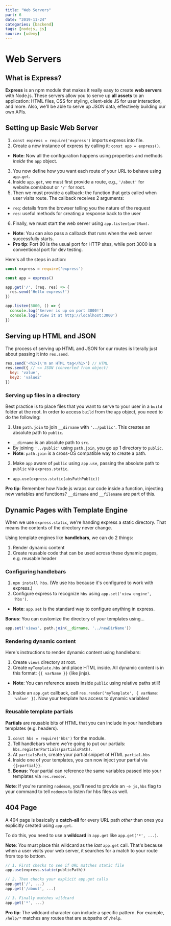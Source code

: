 ```yaml
---
title: "Web Servers"
part: 6
date: "2019-11-24"
categories: [backend]
tags: [nodejs, js]
source: [udemy]
---
```


# Web Servers

## What is Express?

**Express** is an npm module that makes it really easy to create **web servers** with Node.js. These servers allow you to serve up **all assets** to an application: HTML files, CSS for styling, client-side JS for user interaction, and more. Also, we'll be able to serve up JSON data, effectively building our own APIs.

## Setting up Basic Web Server

1. `const express = require('express')` imports express into file.
2. Create a new instance of express by calling it: `const app = express()`.
  * **Note**: Now all the configuration happens using properties and methods *inside* the `app` object.
3. You now define how you want each route of your URL to behave using `app.get`.
4. Inside `app.get`, we must first provide a route, e.g., `'/about'` for website.com/about or `'/'` for root.
5. Then we must provide a callback: the function that gets called when user visits route. The callback receives 2 arguments:
  * `req`: details from the browser telling you the nature of the request
  * `res`: useful methods for creating a response back to the user
6. Finally, we must start the web server using `app.listen(portNum)`.
  * **Note**: You can also pass a callback that runs when the web server successfully starts.
  * **Pro tip**: Port 80 is the usual port for HTTP sites, while port 3000 is a conventional port for dev testing.

Here's all the steps in action:

```js
const express = require('express')

const app = express()

app.get('/', (req, res) => {
  res.send('Hello express!')
})

app.listen(3000, () => {
  console.log('Server is up on port 3000!')
  console.log('View it at http://localhost:3000')
})
```

## Serving up HTML and JSON

The process of serving up HTML and JSON for our routes is literally just about passing it into `res.send`.

```js
res.send('<h1>I\'m an HTML tag</h1>') // HTML
res.send({ // <= JSON (converted from object)
  key: 'value',
  key2: 'value2'
})
```

### Serving up files in a directory

Best practice is to place files that you want to serve to your user in a `build` folder at the root. In order to access `build` from the `app` object, you need to do the following:

1. Use `path.join` to join `__dirname` with `'../public'`. This creates an absolute path to `public`.
  * `__dirname` is an absolute path to `src`.
  * By joining `'../public'` using `path.join`, you go up 1 directory to `public`.
  * **Note**: `path.join` is a cross-OS compatible way to create a path.
2. Make `app` aware of `public` using `app.use`, passing the absolute path to `public` via `express.static`.
  * `app.use(express.static(absPathPublic))`

**Pro tip**: Remember how Node.js wraps our code inside a function, injecting new variables and functions? `__dirname` and `__filename` are part of this.

## Dynamic Pages with Template Engine

When we use `express.static`, we're handing express a static directory. That means the contents of the directory never change.

Using template engines like **handlebars**, we can do 2 things:
1. Render dynamic content
2. Create reusable code that can be used across these dynamic pages, e.g. reusable header

### Configuring handlebars

1. `npm install hbs`. (We use `hbs` because it's configured to work with express.)
2. Configure express to recognize `hbs` using `app.set('view engine', 'hbs')`.
  * **Note**: `app.set` is the standard way to configure anything in express.

**Bonus**: You can customize the directory of your templates using...

```js
app.set('views', path.join(__dirname, '../newDirName'))
```

### Rendering dynamic content

Here's instructions to render dynamic content using handlebars:

1. Create `views` directory at root.
2. Create `myTemplate.hbs` and place HTML inside. All dynamic content is in this format: `{{ varName }}` (like jinja).
  * **Note**: You can reference assets inside `public` using relative paths still!
3. Inside an `app.get` callback, call `res.render('myTemplate', { varName: 'value' })`. Now your template has access to dynamic variables!

### Reusable template partials

**Partials** are reusable bits of HTML that you can include in your handlebars templates (e.g. headers).

1. `const hbs = require('hbs')` for the module.
2. Tell handlebars where we're going to put our partials: `hbs.registerPartials(partialsPath)`.
3. At `partialsPath`, create your partial snippet of HTML `partial.hbs`
4. Inside one of your templates, you can now inject your partial via `{{>partial}}`.
5. **Bonus**: Your partial can reference the same variables passed into your templates via `res.render`.

**Note**: If you're running `nodemon`, you'll need to provide an `-e js,hbs` flag to your command to tell `nodemon` to listen for hbs files as well.

## 404 Page

A 404 page is basically a **catch-all** for every URL path *other* than ones you explicitly created using `app.get`.

To do this, you need to use a **wildcard** in `app.get` like `app.get('*', ...)`.

**Note**: You must place this wildcard as the *last* `app.get` call. That's because when a user visits your web server, it searches for a match to your route from top to bottom.

```js
// 1. First checks to see if URL matches static file
app.use(express.static(publicPath))

// 2. Then checks your explicit app.get calls
app.get('/', ...)
app.get('/about', ...)

// 3. Finally matches wildcard
app.get('*', ...)
```

**Pro tip**: The wildcard character can include a specific pattern. For example, `/help/*` matches any routes that are subpaths of `/help`.